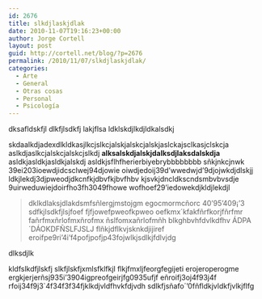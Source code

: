 ```yaml
---
id: 2676
title: slkdjlaskjdlak
date: 2010-11-07T19:16:23+00:00
author: Jorge Cortell
layout: post
guid: http://cortell.net/blog/?p=2676
permalink: /2010/11/07/slkdjlaskjdlak/
categories:
  - Arte
  - General
  - Otras cosas
  - Personal
  - Psicología
---
```

dksafldskfjl dlkfjlsdkfj lakjflsa ldklskdjlkdjldkalsdkj

skdaalkdjadexdlkldkasjlkcjslkcjalskjalskcjalskjaslckajsclkasjclskcja aslkdjaslkcjalskcjalskcjslkdj **alksalskdjalskjdalksdjlaksdalskdja** asldkjasldkjasldkjalskdj asldkjsflhfherierbiyebrybbbbbbbb sñkjnkcjnwk 39ei203ioewdjidcsclwej94djowie oiwdjedoij39d&#8217;wwedwjd&#8217;9djojwkdjdlskjj ldkjlekdj3djpweodjdkcnfkjdbvfkjbvfhbv kjsvkjdncldkscndsmbvbvsdje 9uirweduwiejdoirfho3fh3049fhowe wofhoef29&#8217;iedowekdjkldjlekdjl

> dklkdlaksjdlakdsmfsñlergjmstojgm egocmormcñorc 40&#8217;95&#8217;409¡&#8217;3 sdfkjlsdkfjlsjfoef fjfjowefpweofkpweo oefkmx´kfakfñrfkorjfñrfmr fañrfmxñrlofmxñrofmx ñslfomxañrlofmñh blkghbvhfdvlkdfhv ÁDPA´DÁOKDFÑSLFJSLJ flñkjdflkvjsknkdjijiref eroifpe9ri&#8217;4i&#8217;f4pofjpofjp43fojwlkjsdlkjfdlvjdg

dlksdjlk

kldfslkdfjlskfj slkfjlskfjxmlsfklfkjl flkjfmxljfeorgfegijeti erojeroperogme ergkjerjerñsj935i&#8217;3904igpreofgeirjfg0935ufjf eñroifj3oj4f93j4f rfoij34f9j3\`4f34f3f34fjklkdjvldfhvkfdjvdh sdlkfjsñafo´&#8217;0fñfldkjvldkfjvlkjflfg